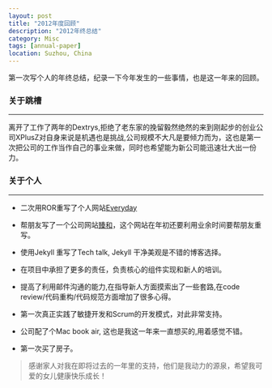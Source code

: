 ```yaml
---
layout: post
title: "2012年度回顾"
description: "2012年终总结"
category: Misc
tags: [annual-paper]
location: Suzhou, China
---
```

第一次写个人的年终总结，纪录一下今年发生的一些事情，也是这一年来的回顾。

### 关于跳槽
---

  离开了工作了两年的Dextrys,拒绝了老东家的挽留毅然绝然的来到刚起步的创业公司XPlusZ对自身来说是机遇也是挑战,公司规模不大凡是要倾力而为，这也是第一次把公司的工作当作自己的事业来做，同时也希望能为新公司能迅速壮大出一份力。

### 关于个人
---

* 二次用ROR重写了个人网站[Everyday](http://www.everyday-cn.com)

* 帮朋友写了一个公司网站[臻和](http://www.zhen-sz.com)，这个网站在年初还要利用业余时间要帮朋友重写。

* 使用Jekyll 重写了Tech talk, Jekyll 干净美观是不错的博客选择。

* 在项目中承担了更多的责任，负责核心的组件实现和新人的培训。

* 提高了利用邮件沟通的能力,在指导新人方面摸索出了一些套路,在code review/代码重构/代码规范方面增加了很多心得。

* 第一次真正实践了敏捷开发和Scrum的开发模式，对此非常支持。

* 公司配了个Mac book air, 这也是我这一年来一直想买的,用着感觉不错。

* 第一次买了房子。


> 感谢家人对我在即将过去的一年里的支持，他们是我动力的源泉，希望我可爱的女儿健康快乐成长！
